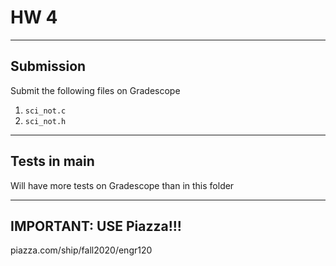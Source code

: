 # HW 4

---
## Submission

Submit the following files on Gradescope

1. `sci_not.c`
1. `sci_not.h`

---
## Tests in main

Will have more tests on Gradescope than in this folder

---
## IMPORTANT: USE Piazza!!!

piazza.com/ship/fall2020/engr120
